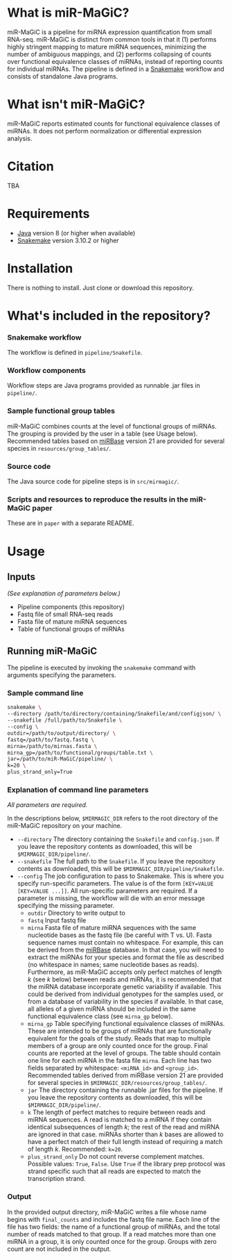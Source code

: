 # What is miR-MaGiC?

miR-MaGiC is a pipeline for miRNA expression quantification from small RNA-seq. miR-MaGiC is distinct from common tools in that it (1)  performs highly stringent mapping to mature miRNA sequences, minimizing the number of ambiguous mappings, and (2) performs collapsing of counts over functional equivalence classes of miRNAs, instead of reporting counts for individual miRNAs. The pipeline is defined in a [Snakemake](https://snakemake.readthedocs.io/en/stable/) workflow and consists of standalone Java programs.

# What isn't miR-MaGiC?

miR-MaGiC reports estimated counts for functional equivalence classes of miRNAs. It does not perform normalization or differential expression analysis.

# Citation

TBA

# Requirements

- [Java](https://www.java.com/en/download/) version 8 (or higher when available)
- [Snakemake](https://snakemake.readthedocs.io/en/stable/index.html) version 3.10.2 or higher

# Installation

There is nothing to install. Just clone or download this repository.

# What's included in the repository?

### Snakemake workflow

The workflow is defined in `pipeline/Snakefile`.

### Workflow components

Workflow steps are Java programs provided as runnable .jar files in `pipeline/`.

### Sample functional group tables

miR-MaGiC combines counts at the level of functional groups of miRNAs. The grouping is provided by the user in a table (see Usage below). Recommended tables based on [miRBase](http://www.mirbase.org/) version 21 are provided for several species in `resources/group_tables/`.

### Source code

The Java source code for pipeline steps is in `src/mirmagic/`.

### Scripts and resources to reproduce the results in the miR-MaGiC paper

These are in `paper` with a separate README.

# Usage

## Inputs

*(See explanation of parameters below.)*

- Pipeline components (this repository)
- Fastq file of small RNA-seq reads
- Fasta file of mature miRNA sequences
- Table of functional groups of miRNAs

## Running miR-MaGiC

The pipeline is executed by invoking the `snakemake` command with arguments specifying the parameters.

### Sample command line

```bash
snakemake \ 
--directory /path/to/directory/containing/Snakefile/and/configjson/ \ 
--snakefile /full/path/to/Snakefile \
--config \
outdir=/path/to/output/directory/ \
fastq=/path/to/fastq.fastq \
mirna=/path/to/mirnas.fasta \
mirna_gp=/path/to/functional/groups/table.txt \
jar=/path/to/miR-MaGiC/pipeline/ \
k=20 \
plus_strand_only=True
```

### Explanation of command line parameters

*All parameters are required.*

In the descriptions below, `$MIRMAGIC_DIR` refers to the root directory of the miR-MaGiC repository on your machine.

- `--directory` The directory containing the `Snakefile` and `config.json`. If you leave the repository contents as downloaded, this will be `$MIRMAGIC_DIR/pipeline/`.
- `--snakefile` The full path to the `Snakefile`. If you leave the repository contents as downloaded, this will be `$MIRMAGIC_DIR/pipeline/Snakefile`.
- `--config` The job configuration to pass to Snakemake. This is where you specify run-specific parameters. The value is of the form `[KEY=VALUE [KEY=VALUE ...]]`. All run-specific parameters are required. If a parameter is missing, the workflow will die with an error message specifying the missing parameter. 
  - `outdir` Directory to write output to
  - `fastq` Input fastq file
  - `mirna` Fasta file of mature miRNA sequences with the same nucleotide bases as the fastq file (be careful with T vs. U). Fasta sequence names must contain no whitespace. For example, this can be derived from the [miRBase](http://www.mirbase.org/ftp.shtml) database. In that case, you will need to extract the miRNAs for your species and format the file as described (no whitespace in names; same nucleotide bases as reads). Furthermore, as miR-MaGiC accepts only perfect matches of length *k* (see *k* below) between reads and miRNAs, it is recommended that the miRNA database incorporate genetic variability if available. This could be derived from individual genotypes for the samples used, or from a database of variability in the species if available. In that case, all alleles of a given miRNA should be included in the same functional equivalence class (see `mirna_gp` below).
  - `mirna_gp` Table specifying functional equivalence classes of miRNAs. These are intended to be groups of miRNAs that are functionally equivalent for the goals of the study. Reads that map to multiple members of a group are only counted once for the group. Final counts are reported at the level of groups. The table should contain one line for each miRNA in the fasta file `mirna`. Each line has two fields separated by whitespace: `<miRNA_id>` and `<group_id>`. Recommended tables derived from miRBase version 21 are provided for several species in `$MIRMAGIC_DIR/resources/group_tables/`.
  - `jar` The directory containing the runnable .jar files for the pipeline. If you leave the repository contents as downloaded, this will be `$MIRMAGIC_DIR/pipeline/`.
  - `k` The length of perfect matches to require between reads and miRNA sequences. A read is matched to a miRNA if they contain identical subsequences of length *k*; the rest of the read and miRNA are ignored in that case. miRNAs shorter than *k* bases are allowed to have a perfect match of their full length instead of requiring a match of length *k*. Recommended: `k=20`.
  - `plus_strand_only` Do not count reverse complement matches. Possible values: `True`, `False`. Use `True` if the library prep protocol was strand specific such that all reads are expected to match the transcription strand.

### Output

In the provided output directory, miR-MaGiC writes a file whose name begins with `final_counts` and includes the fastq file name. Each line of the file has two fields: the name of a functional group of miRNAs, and the total number of reads matched to that group. If a read matches more than one miRNA in a group, it is only counted once for the group. Groups with zero count are not included in the output.



